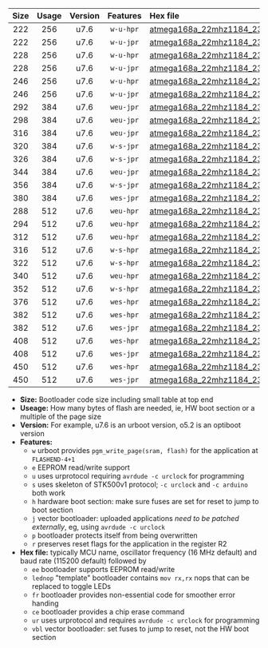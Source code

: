 |Size|Usage|Version|Features|Hex file|
|:-:|:-:|:-:|:-:|:--|
|222|256|u7.6|`w-u-hpr`|[atmega168a_22mhz1184_230400bps_ur.hex](https://raw.githubusercontent.com/stefanrueger/urboot/main//atmega168a_22mhz1184_230400bps_ur.hex)|
|222|256|u7.6|`w-u-jpr`|[atmega168a_22mhz1184_230400bps_ur_vbl.hex](https://raw.githubusercontent.com/stefanrueger/urboot/main//atmega168a_22mhz1184_230400bps_ur_vbl.hex)|
|228|256|u7.6|`w-u-hpr`|[atmega168a_22mhz1184_230400bps_lednop_ur.hex](https://raw.githubusercontent.com/stefanrueger/urboot/main//atmega168a_22mhz1184_230400bps_lednop_ur.hex)|
|228|256|u7.6|`w-u-jpr`|[atmega168a_22mhz1184_230400bps_lednop_ur_vbl.hex](https://raw.githubusercontent.com/stefanrueger/urboot/main//atmega168a_22mhz1184_230400bps_lednop_ur_vbl.hex)|
|246|256|u7.6|`w-u-hpr`|[atmega168a_22mhz1184_230400bps_lednop_fr_ur.hex](https://raw.githubusercontent.com/stefanrueger/urboot/main//atmega168a_22mhz1184_230400bps_lednop_fr_ur.hex)|
|246|256|u7.6|`w-u-jpr`|[atmega168a_22mhz1184_230400bps_lednop_fr_ur_vbl.hex](https://raw.githubusercontent.com/stefanrueger/urboot/main//atmega168a_22mhz1184_230400bps_lednop_fr_ur_vbl.hex)|
|292|384|u7.6|`weu-jpr`|[atmega168a_22mhz1184_230400bps_ee_ur_vbl.hex](https://raw.githubusercontent.com/stefanrueger/urboot/main//atmega168a_22mhz1184_230400bps_ee_ur_vbl.hex)|
|298|384|u7.6|`weu-jpr`|[atmega168a_22mhz1184_230400bps_ee_lednop_ur_vbl.hex](https://raw.githubusercontent.com/stefanrueger/urboot/main//atmega168a_22mhz1184_230400bps_ee_lednop_ur_vbl.hex)|
|316|384|u7.6|`weu-jpr`|[atmega168a_22mhz1184_230400bps_ee_lednop_fr_ur_vbl.hex](https://raw.githubusercontent.com/stefanrueger/urboot/main//atmega168a_22mhz1184_230400bps_ee_lednop_fr_ur_vbl.hex)|
|320|384|u7.6|`w-s-jpr`|[atmega168a_22mhz1184_230400bps_vbl.hex](https://raw.githubusercontent.com/stefanrueger/urboot/main//atmega168a_22mhz1184_230400bps_vbl.hex)|
|326|384|u7.6|`w-s-jpr`|[atmega168a_22mhz1184_230400bps_lednop_vbl.hex](https://raw.githubusercontent.com/stefanrueger/urboot/main//atmega168a_22mhz1184_230400bps_lednop_vbl.hex)|
|344|384|u7.6|`weu-jpr`|[atmega168a_22mhz1184_230400bps_ee_lednop_fr_ce_ur_vbl.hex](https://raw.githubusercontent.com/stefanrueger/urboot/main//atmega168a_22mhz1184_230400bps_ee_lednop_fr_ce_ur_vbl.hex)|
|356|384|u7.6|`w-s-jpr`|[atmega168a_22mhz1184_230400bps_lednop_fr_vbl.hex](https://raw.githubusercontent.com/stefanrueger/urboot/main//atmega168a_22mhz1184_230400bps_lednop_fr_vbl.hex)|
|380|384|u7.6|`wes-jpr`|[atmega168a_22mhz1184_230400bps_ee_vbl.hex](https://raw.githubusercontent.com/stefanrueger/urboot/main//atmega168a_22mhz1184_230400bps_ee_vbl.hex)|
|288|512|u7.6|`weu-hpr`|[atmega168a_22mhz1184_230400bps_ee_ur.hex](https://raw.githubusercontent.com/stefanrueger/urboot/main//atmega168a_22mhz1184_230400bps_ee_ur.hex)|
|294|512|u7.6|`weu-hpr`|[atmega168a_22mhz1184_230400bps_ee_lednop_ur.hex](https://raw.githubusercontent.com/stefanrueger/urboot/main//atmega168a_22mhz1184_230400bps_ee_lednop_ur.hex)|
|312|512|u7.6|`weu-hpr`|[atmega168a_22mhz1184_230400bps_ee_lednop_fr_ur.hex](https://raw.githubusercontent.com/stefanrueger/urboot/main//atmega168a_22mhz1184_230400bps_ee_lednop_fr_ur.hex)|
|316|512|u7.6|`w-s-hpr`|[atmega168a_22mhz1184_230400bps.hex](https://raw.githubusercontent.com/stefanrueger/urboot/main//atmega168a_22mhz1184_230400bps.hex)|
|322|512|u7.6|`w-s-hpr`|[atmega168a_22mhz1184_230400bps_lednop.hex](https://raw.githubusercontent.com/stefanrueger/urboot/main//atmega168a_22mhz1184_230400bps_lednop.hex)|
|340|512|u7.6|`weu-hpr`|[atmega168a_22mhz1184_230400bps_ee_lednop_fr_ce_ur.hex](https://raw.githubusercontent.com/stefanrueger/urboot/main//atmega168a_22mhz1184_230400bps_ee_lednop_fr_ce_ur.hex)|
|352|512|u7.6|`w-s-hpr`|[atmega168a_22mhz1184_230400bps_lednop_fr.hex](https://raw.githubusercontent.com/stefanrueger/urboot/main//atmega168a_22mhz1184_230400bps_lednop_fr.hex)|
|376|512|u7.6|`wes-hpr`|[atmega168a_22mhz1184_230400bps_ee.hex](https://raw.githubusercontent.com/stefanrueger/urboot/main//atmega168a_22mhz1184_230400bps_ee.hex)|
|382|512|u7.6|`wes-hpr`|[atmega168a_22mhz1184_230400bps_ee_lednop.hex](https://raw.githubusercontent.com/stefanrueger/urboot/main//atmega168a_22mhz1184_230400bps_ee_lednop.hex)|
|382|512|u7.6|`wes-jpr`|[atmega168a_22mhz1184_230400bps_ee_lednop_vbl.hex](https://raw.githubusercontent.com/stefanrueger/urboot/main//atmega168a_22mhz1184_230400bps_ee_lednop_vbl.hex)|
|408|512|u7.6|`wes-hpr`|[atmega168a_22mhz1184_230400bps_ee_lednop_fr.hex](https://raw.githubusercontent.com/stefanrueger/urboot/main//atmega168a_22mhz1184_230400bps_ee_lednop_fr.hex)|
|408|512|u7.6|`wes-jpr`|[atmega168a_22mhz1184_230400bps_ee_lednop_fr_vbl.hex](https://raw.githubusercontent.com/stefanrueger/urboot/main//atmega168a_22mhz1184_230400bps_ee_lednop_fr_vbl.hex)|
|450|512|u7.6|`wes-hpr`|[atmega168a_22mhz1184_230400bps_ee_lednop_fr_ce.hex](https://raw.githubusercontent.com/stefanrueger/urboot/main//atmega168a_22mhz1184_230400bps_ee_lednop_fr_ce.hex)|
|450|512|u7.6|`wes-jpr`|[atmega168a_22mhz1184_230400bps_ee_lednop_fr_ce_vbl.hex](https://raw.githubusercontent.com/stefanrueger/urboot/main//atmega168a_22mhz1184_230400bps_ee_lednop_fr_ce_vbl.hex)|

- **Size:** Bootloader code size including small table at top end
- **Useage:** How many bytes of flash are needed, ie, HW boot section or a multiple of the page size
- **Version:** For example, u7.6 is an urboot version, o5.2 is an optiboot version
- **Features:**
  + `w` urboot provides `pgm_write_page(sram, flash)` for the application at `FLASHEND-4+1`
  + `e` EEPROM read/write support
  + `u` uses urprotocol requiring `avrdude -c urclock` for programming
  + `s` uses skeleton of STK500v1 protocol; `-c urclock` and `-c arduino` both work
  + `h` hardware boot section: make sure fuses are set for reset to jump to boot section
  + `j` vector bootloader: uploaded applications *need to be patched externally*, eg, using `avrdude -c urclock`
  + `p` bootloader protects itself from being overwritten
  + `r` preserves reset flags for the application in the register R2
- **Hex file:** typically MCU name, oscillator frequency (16 MHz default) and baud rate (115200 default) followed by
  + `ee` bootloader supports EEPROM read/write
  + `lednop` "template" bootloader contains `mov rx,rx` nops that can be replaced to toggle LEDs
  + `fr` bootloader provides non-essential code for smoother error handing
  + `ce` bootloader provides a chip erase command
  + `ur` uses urprotocol and requires `avrdude -c urclock` for programming
  + `vbl` vector bootloader: set fuses to jump to reset, not the HW boot section
